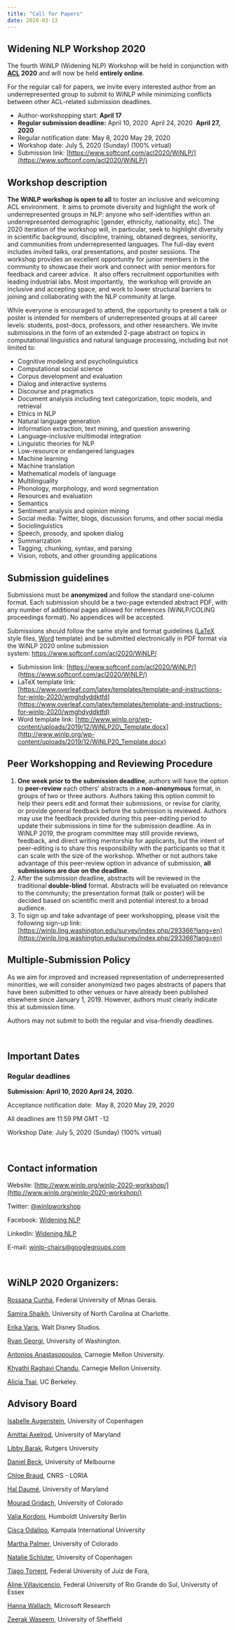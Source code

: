 ```yaml
---
title: "Call for Papers"
date: 2020-03-13
---
```


## Widening NLP Workshop 2020

The fourth WiNLP (Widening NLP) Workshop will be held in conjunction with **[ACL](https://acl2020.org/) 2020** and will now be held **entirely online**. 

For the regular call for papers, we invite every interested author from an underrepresented group to submit to WiNLP while minimizing conflicts between other ACL-related submission deadlines.

- Author-workshopping start: **April 17**
- **Regular submission deadline:** April 10, 2020  April 24, 2020  **April 27, 2020**
- Regular notification date: May 8, 2020 May 29, 2020
- Workshop date: July 5, 2020 (Sunday) (100% virtual)
- Submission link: [https://www.softconf.com/acl2020/WiNLP/](https://www.softconf.com/acl2020/WiNLP/)

## Workshop description

**The** **WiNLP** **workshop is open to all** to foster an inclusive and welcoming ACL environment.  It aims to promote diversity and highlight the work of underrepresented groups in NLP: anyone who self-identifies within an underrepresented demographic \[gender, ethnicity, nationality, etc\]. The 2020 iteration of the workshop will, in particular, seek to highlight diversity in scientific background, discipline, training, obtained degrees, seniority, and communities from underrepresented languages. The full-day event includes invited talks, oral presentations, and poster sessions. The workshop provides an excellent opportunity for junior members in the community to showcase their work and connect with senior mentors for feedback and career advice.  It also offers recruitment opportunities with leading industrial labs. Most importantly,  the workshop will provide an inclusive and accepting space, and work to lower structural barriers to joining and collaborating with the NLP community at large.

While everyone is encouraged to attend, the opportunity to present a talk or poster is intended for members of underrepresented groups at all career levels: students, post-docs, professors, and other researchers. We invite submissions in the form of an extended 2-page abstract on topics in computational linguistics and natural language processing, including but not limited to:

- Cognitive modeling and psycholinguistics
- Computational social science
- Corpus development and evaluation
- Dialog and interactive systems
- Discourse and pragmatics
- Document analysis including text categorization, topic models, and retrieval
- Ethics in NLP
- Natural language generation
- Information extraction, text mining, and question answering
- Language-inclusive multimodal integration
- Linguistic theories for NLP
- Low-resource or endangered languages
- Machine learning
- Machine translation
- Mathematical models of language
- Multilinguality
- Phonology, morphology, and word segmentation
- Resources and evaluation
- Semantics
- Sentiment analysis and opinion mining
- Social media: Twitter, blogs, discussion forums, and other social media
- Sociolinguistics
- Speech, prosody, and spoken dialog
- Summarization
- Tagging, chunking, syntax, and parsing
- Vision, robots, and other grounding applications

## Submission guidelines

Submissions must be **anonymized** and follow the standard one-column format. Each submission should be a two-page extended abstract PDF, with any number of additional pages allowed for references (WiNLP/COLING proceedings format). No appendices will be accepted.

Submissions should follow the same style and format guidelines ([LaTeX](https://www.overleaf.com/latex/templates/template-and-instructions-for-winlp-2020/wmghdyddktfd) style files, [Word](http://www.winlp.org/wp-content/uploads/2019/12/WiNLP20_Template.docx) template) and be submitted electronically in PDF format via the WiNLP 2020 online submission system: [https://ww](https://www.softconf.com/acl2020/WiNLP/)[w.softconf.com/acl2020/WiNLP/](https://www.softconf.com/acl2020/WiNLP/)

- Submission link: [https://www.softconf.com/acl2020/WiNLP/](https://www.softconf.com/acl2020/WiNLP/)
- LaTeX template link: [https://www.overleaf.com/latex/templates/template-and-instructions-for-winlp-2020/wmghdyddktfd](https://www.overleaf.com/latex/templates/template-and-instructions-for-winlp-2020/wmghdyddktfd)
- Word template link: [http://www.winlp.org/wp-content/uploads/2019/12/WiNLP20\_Template.docx](http://www.winlp.org/wp-content/uploads/2019/12/WiNLP20_Template.docx)

## Peer Workshopping and Reviewing Procedure

1. **One week prior to the submission deadline**, authors will have the option to **peer-review** each others’ abstracts in a **non-anonymous** format, in groups of two or three authors. Authors taking this option commit to help their peers edit and format their submissions, or revise for clarity, or provide general feedback before the submission is reviewed. Authors may use the feedback provided during this peer-editing period to update their submissions in time for the submission deadline. As in WiNLP 2019, the program committee may still provide reviews, feedback, and direct writing mentorship for applicants, but the intent of peer-editing is to share this responsibility with the participants so that it can scale with the size of the workshop. Whether or not authors take advantage of this peer-review option in advance of submission, **all submissions are due on the deadline**.
2. After the submission deadline, abstracts will be reviewed in the traditional **double-blind** format. Abstracts will be evaluated on relevance to the community; the presentation format (talk or poster) will be decided based on scientific merit and potential interest to a broad audience.
3. To sign up and take advantage of peer workshopping, please visit the following sign-up link: [https://winlp.ling.washington.edu/survey/index.php/293366?lang=en](https://winlp.ling.washington.edu/survey/index.php/293366?lang=en)

## Multiple-Submission Policy

As we aim for improved and increased representation of underrepresented minorities, we will consider anonymized two pages abstracts of papers that have been submitted to other venues or have already been published elsewhere since January 1, 2019. However, authors must clearly indicate this at submission time.

Authors may not submit to both the regular and visa-friendly deadlines.

 

## Important Dates

### Regular deadlines

**Submission: April 10, 2020 April 24, 2020.**

Acceptance notification date:  May 8, 2020 May 29, 2020

All deadlines are 11:59 PM GMT -12

Workshop Date: July 5, 2020 (Sunday) (100% virtual)

 

## Contact information

Website: [http://www.winlp.org/winlp-2020-workshop/](http://www.winlp.org/winlp-2020-workshop/)

Twitter: [@winlpworkshop](https://twitter.com/WiNLPWorkshop)

Facebook: [Widening NLP](https://www.facebook.com/WideningNLP)

LinkedIn: [Widening NLP](https://www.linkedin.com/company/winlp)

E-mail: [winlp-chairs@googlegroups.com](mailto:winlp-chairs@googlegroups.com)

 

## WiNLP 2020 Organizers:

[Rossana Cunha](https://scholar.google.com.br/citations?user=98tO96YAAAAJ&hl=en), Federal University of Minas Gerais.

[Samira Shaikh](https://webpages.uncc.edu/sshaikh2/), University of North Carolina at Charlotte.

[Erika Varis](https://www.linkedin.com/in/erikavarisdoggett/), Walt Disney Studios.

[Ryan Georgi](https://ryan.georgi.cc/), University of Washington.

[Antonios Anastasopoulos](http://www.cs.cmu.edu/~aanastas/), Carnegie Mellon University.

[Khyathi Raghavi Chandu](http://www.cs.cmu.edu/~kchandu/), Carnegie Mellon University.

[Alicia Tsai,](https://www.aliciatsai.com/) UC Berkeley.

## Advisory Board

[Isabelle Augenstein](http://isabelleaugenstein.github.io/), University of Copenhagen

[Amittai Axelrod](http://ssli.ee.washington.edu/people/amittai/index.html), University of Maryland

[Libby Barak](https://scholar.google.com/citations?user=fRyLGJgAAAAJ&hl=en), Rutgers University

[Daniel Beck](https://cis.unimelb.edu.au/people/d-beck), University of Melbourne

[Chloe Braud](https://cbraud.gitlab.io/mysite/), CNRS - LORIA

[Hal Daumé](http://users.umiacs.umd.edu/~hal/), University of Maryland

[Mourad Gridach](https://mouradgridach.github.io/cv/), University of Colorado

[Valia Kordoni](https://scholar.google.com/citations?user=A8HUDOkAAAAJ&hl=en), Humboldt University Berlin

[Cisca Odalipo](https://www.linkedin.com/in/francisca-cisca-o-oladipo-0b6b0715/?originalSubdomain=ng), Kampala International University

[Martha Palmer](https://www.colorado.edu//faculty/palmer-martha/), University of Colorado

[Natalie Schluter](https://natschluter.github.io/), University of Copenhagen

[Tiago Torrent](https://www.tiagotorrent.com/), Federal University of Juiz de Fora, 

[Aline Villavicencio](https://sites.google.com/view/alinev), Federal University of Rio Grande do Sul, University of Essex

[Hanna Wallach](http://dirichlet.net/), Microsoft Research

[Zeerak Waseem](https://scholar.google.com/citations?user=3M3WdvkAAAAJ&hl=en), University of Sheffield
